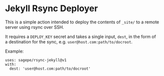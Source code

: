 # Jekyll Rsync Deployer

This is a simple action intended to deploy the contents of `_site/` to a remote server using rsync over SSH.

It requires a `DEPLOY_KEY` secret and takes a single input, `dest`, in the form of a destination for the sync, e.g. `user@host.com:path/to/docroot`.

Example:

```
uses: sagepe/rsync-jekyll@v1
with:
  dest: 'user@host.com:path/to/docroot'
```
